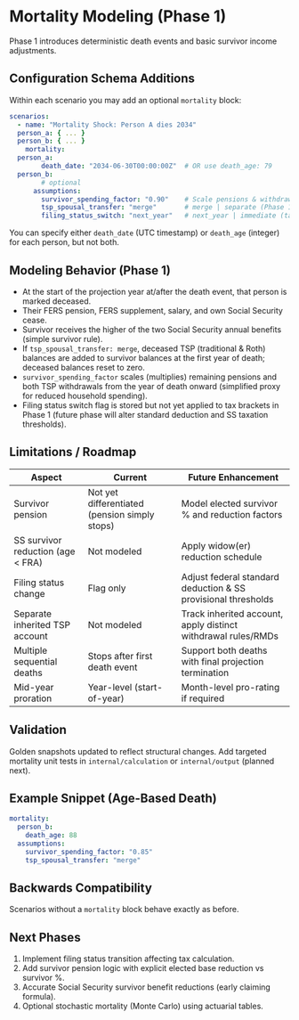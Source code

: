 # Mortality Modeling (Phase 1)

Phase 1 introduces deterministic death events and basic survivor income adjustments.

## Configuration Schema Additions

Within each scenario you may add an optional `mortality` block:

```yaml
scenarios:
  - name: "Mortality Shock: Person A dies 2034"
  person_a: { ... }
  person_b: { ... }
    mortality:
  person_a:
        death_date: "2034-06-30T00:00:00Z"  # OR use death_age: 79
  person_b:
        # optional
      assumptions:
        survivor_spending_factor: "0.90"    # Scale pensions & withdrawals post-first death (0.4-1.0 allowed)
        tsp_spousal_transfer: "merge"       # merge | separate (Phase 1 implements merge only)
        filing_status_switch: "next_year"   # next_year | immediate (tax impact not yet implemented in Phase 1)
```

You can specify either `death_date` (UTC timestamp) or `death_age` (integer) for each person, but not both.

## Modeling Behavior (Phase 1)

- At the start of the projection year at/after the death event, that person is marked deceased.
- Their FERS pension, FERS supplement, salary, and own Social Security cease.
- Survivor receives the higher of the two Social Security annual benefits (simple survivor rule).
- If `tsp_spousal_transfer: merge`, deceased TSP (traditional & Roth) balances are added to survivor balances at the first year of death; deceased balances reset to zero.
- `survivor_spending_factor` scales (multiplies) remaining pensions and both TSP withdrawals from the year of death onward (simplified proxy for reduced household spending).
- Filing status switch flag is stored but not yet applied to tax brackets in Phase 1 (future phase will alter standard deduction and SS taxation thresholds).

## Limitations / Roadmap

| Aspect | Current | Future Enhancement |
| ------ | ------- | ------------------ |
| Survivor pension | Not yet differentiated (pension simply stops) | Model elected survivor % and reduction factors |
| SS survivor reduction (age < FRA) | Not modeled | Apply widow(er) reduction schedule |
| Filing status change | Flag only | Adjust federal standard deduction & SS provisional thresholds |
| Separate inherited TSP account | Not modeled | Track inherited account, apply distinct withdrawal rules/RMDs |
| Multiple sequential deaths | Stops after first death event | Support both deaths with final projection termination |
| Mid-year proration | Year-level (start-of-year) | Month-level pro-rating if required |

## Validation

Golden snapshots updated to reflect structural changes. Add targeted mortality unit tests in `internal/calculation` or `internal/output` (planned next).

## Example Snippet (Age-Based Death)

```yaml
mortality:
  person_b:
    death_age: 88
  assumptions:
    survivor_spending_factor: "0.85"
    tsp_spousal_transfer: "merge"
```

## Backwards Compatibility

Scenarios without a `mortality` block behave exactly as before.

## Next Phases

1. Implement filing status transition affecting tax calculation.
2. Add survivor pension logic with explicit elected base reduction vs survivor %.
3. Accurate Social Security survivor benefit reductions (early claiming formula).
4. Optional stochastic mortality (Monte Carlo) using actuarial tables.

